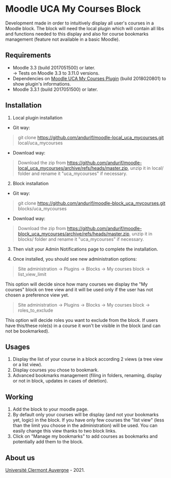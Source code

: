 Moodle UCA My Courses Block
==================================
Development made in order to intuitively display all user's courses in a Moodle block.
The block will need the local plugin which will contain all libs and functions needed to this display and also for course bookmarks management (feature not available in a basic Moodle).

Requirements
------------
- Moodle 3.3 (build 2017051500) or later.<br/>
-> Tests on Moodle 3.3 to 3.11.0 versions.<br/>
- Dependencies on <a href="https://github.com/andurif/moodle-local_uca_mycourses" targer="_blank">Moodle UCA My Courses Plugin</a> (build 2018020801) to show plugin's informations.
- Moodle 3.3.1 (build 2017051500) or later.

Installation
------------
1. Local plugin installation

- Git way:
> git clone https://github.com/andurif/moodle-local_uca_mycourses.git local/uca_mycourses

- Download way:
> Download the zip from <a href="https://github.com/andurif/moodle-local_uca_mycourses/archive/refs/heads/master.zip">https://github.com/andurif/moodle-local_uca_mycourses/archive/refs/heads/master.zip</a>, unzip it in local/ folder and rename it "uca_mycourses" if necessary.
  
2. Block installation

- Git way:
> git clone https://github.com/andurif/moodle-block_uca_mycourses.git blocks/uca_mycourses

- Download way:
> Download the zip from <a href="https://github.com/andurif/moodle-block_uca_mycourses/archive/refs/heads/master.zip">https://github.com/andurif/moodle-block_uca_mycourses/archive/refs/heads/master.zip</a>, unzip it in blocks/ folder and rename it "uca_mycourses" if necessary.

3. Then visit your Admin Notifications page to complete the installation.

4. Once installed, you should see new administration options:

> Site administration -> Plugins -> Blocks -> My courses block -> list_view_limit

This option will decide since how many courses we display the "My courses" block on tree view and it will be used only if the user has not chosen a preference view yet.

> Site administration -> Plugins -> Blocks -> My courses block -> roles_to_exclude

This option will decide roles you want to exclude from the block. If users have this/these role(s) in a course it won't be visible in the block (and can not be bookmarked).

Usages
-----
1. Display the list of your course in a block according 2 views (a tree view or a list view).
2. Display courses you chose to bookmark.
3. Advanced bookmarks management (filing in folders, renaming, display or not in block, updates in cases of deletion).

Working
-----
1. Add the block to your moodle page.
2. By default only your courses will be display (and not your bookmarks yet, logic) in the block. If you have only few courses the "list view" (less than the limit you choose in the administration) will be used. You can easily change this view thanks to two block links.   
3. Click on "Manage my bookmarks" to add courses as bookmarks and potentially add them to the block.

About us
------
<a href="http://www.uca.fr" target="_blank">Université Clermont Auvergne</a> - 2021.
